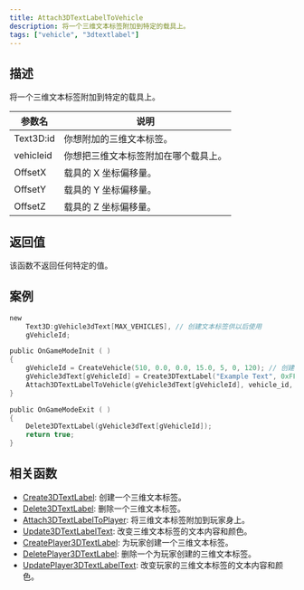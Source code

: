 ```yaml
---
title: Attach3DTextLabelToVehicle
description: 将一个三维文本标签附加到特定的载具上。
tags: ["vehicle", "3dtextlabel"]
---
```


<VersionWarnCN version='SA-MP 0.3a' />

## 描述

将一个三维文本标签附加到特定的载具上。

| 参数名    | 说明                                 |
| --------- | ------------------------------------ |
| Text3D:id | 你想附加的三维文本标签。             |
| vehicleid | 你想把三维文本标签附加在哪个载具上。 |
| OffsetX   | 载具的 X 坐标偏移量。                |
| OffsetY   | 载具的 Y 坐标偏移量。                |
| OffsetZ   | 载具的 Z 坐标偏移量。                |

## 返回值

该函数不返回任何特定的值。

## 案例

```c
new
    Text3D:gVehicle3dText[MAX_VEHICLES], // 创建文本标签供以后使用
    gVehicleId;

public OnGameModeInit ( )
{
    gVehicleId = CreateVehicle(510, 0.0, 0.0, 15.0, 5, 0, 120); // 创建载具。
    gVehicle3dText[gVehicleId] = Create3DTextLabel("Example Text", 0xFF0000AA, 0.0, 0.0, 0.0, 50.0, 0, 1);
    Attach3DTextLabelToVehicle(gVehicle3dText[gVehicleId], vehicle_id, 0.0, 0.0, 2.0); // 将文本标签附加到该载具上。
}

public OnGameModeExit ( )
{
    Delete3DTextLabel(gVehicle3dText[gVehicleId]);
    return true;
}
```

## 相关函数

- [Create3DTextLabel](Create3DTextLabel): 创建一个三维文本标签。
- [Delete3DTextLabel](Delete3DTextLabel): 删除一个三维文本标签。
- [Attach3DTextLabelToPlayer](Attach3DTextLabelToPlayer): 将三维文本标签附加到玩家身上。
- [Update3DTextLabelText](Update3DTextLabelText): 改变三维文本标签的文本内容和颜色。
- [CreatePlayer3DTextLabel](CreatePlayer3DTextLabel): 为玩家创建一个三维文本标签。
- [DeletePlayer3DTextLabel](DeletePlayer3DTextLabel): 删除一个为玩家创建的三维文本标签。
- [UpdatePlayer3DTextLabelText](UpdatePlayer3DTextLabelText): 改变玩家的三维文本标签的文本内容和颜色。
